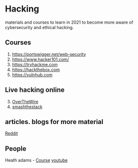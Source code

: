 # Hacking
materials and courses to learn in 2021 to become more aware of cybersecurity and ethical hacking.


## Courses

1. https://portswigger.net/web-security
2. https://www.hacker101.com/
3. https://tryhackme.com
4. https://hackthebox.com
5. https://vulnhub.com


## Live hacking online
3. [OverTheWire](https://overthewire.org/wargames/)
4. [smashthestack](http://smashthestack.org/wargames.html)



## articles. blogs for more material
[Reddit](https://www.reddit.com/r/HowToHack/comments/kmwq6u/so_you_want_to_be_a_hacker_2021_edition/)



## People

 Heath adams -  [Course](https://academy.tcm-sec.com/p/practical-ethical-hacking-the-complete-course) [youtube](https://www.youtube.com/channel/UC0ArlFuFYMpEewyRBzdLHiw)
 
 
